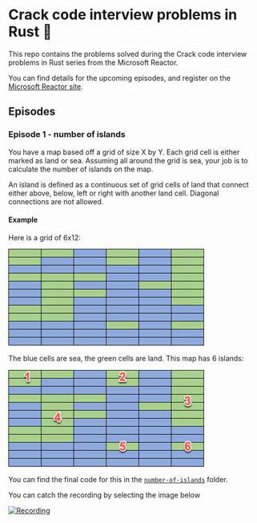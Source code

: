 # Crack code interview problems in Rust 🦀

This repo contains the problems solved during the Crack code interview problems in Rust series from the Microsoft Reactor.

You can find details for the upcoming episodes, and register on the [Microsoft Reactor site](https://developer.microsoft.com/reactor/series/S-1063/).

## Episodes

### Episode 1 - number of islands

You have a map based off a grid of size X by Y. Each grid cell is either marked as land or sea.
Assuming all around the grid is sea, your job is to calculate the number of islands on the map.

An island is defined as a continuous set of grid cells of land that connect either above, below, left or right with another land cell. Diagonal connections are not allowed.

#### Example

Here is a grid of 6x12:

![](./number-of-islands/islands-1.png)

The blue cells are sea, the green cells are land. This map has 6 islands:

![](./number-of-islands/islands-2.png)

You can find the final code for this in the [`number-of-islands`](./number-of-islands/) folder.

You can catch the recording by selecting the image below

[![Recording](https://img.youtube.com/vi/ugz1YgoZmzI/0.jpg)](https://youtube.com/watch?v=ugz1YgoZmzI)
